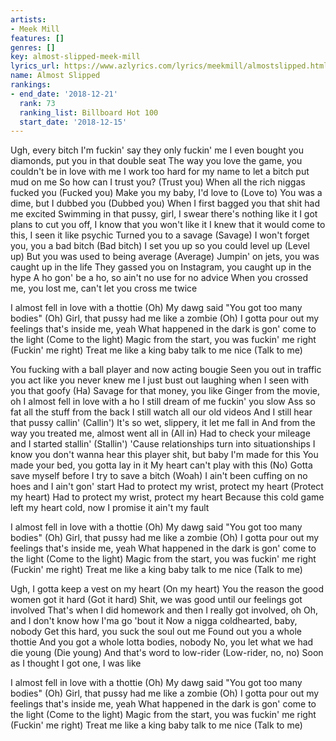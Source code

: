 ```yaml
---
artists:
- Meek Mill
features: []
genres: []
key: almost-slipped-meek-mill
lyrics_url: https://www.azlyrics.com/lyrics/meekmill/almostslipped.html
name: Almost Slipped
rankings:
- end_date: '2018-12-21'
  rank: 73
  ranking_list: Billboard Hot 100
  start_date: '2018-12-15'
---
```


Ugh, every bitch I'm fuckin' say they only fuckin' me
I even bought you diamonds, put you in that double seat
The way you love the game, you couldn't be in love with me
I work too hard for my name to let a bitch put mud on me
So how can I trust you? (Trust you)
When all the rich niggas fucked you (Fucked you)
Make you my baby, I'd love to (Love to)
You was a dime, but I dubbed you (Dubbed you)
When I first bagged you that shit had me excited
Swimming in that pussy, girl, I swear there's nothing like it
I got plans to cut you off, I know that you won't like it
I knew that it would come to this, I seen it like psychic
Turned you to a savage (Savage)
I won't forget you, you a bad bitch (Bad bitch)
I set you up so you could level up (Level up)
But you was used to being average (Average)
Jumpin' on jets, you was caught up in the life
They gassed you on Instagram, you caught up in the hype
A ho gon' be a ho, so ain't no use for no advice
When you crossed me, you lost me, can't let you cross me twice

I almost fell in love with a thottie (Oh)
My dawg said "You got too many bodies" (Oh)
Girl, that pussy had me like a zombie (Oh)
I gotta pour out my feelings that's inside me, yeah
What happened in the dark is gon' come to the light (Come to the light)
Magic from the start, you was fuckin' me right (Fuckin' me right)
Treat me like a king baby talk to me nice (Talk to me)

You fucking with a ball player and now acting bougie
Seen you out in traffic you act like you never knew me
I just bust out laughing when I seen with you that goofy (Ha)
Savage for that money, you like Ginger from the movie, oh
I almost fell in love with a ho
I still dream of me fuckin' you slow
Ass so fat all the stuff from the back
I still watch all our old videos
And I still hear that pussy callin' (Callin')
It's so wet, slippery, it let me fall in
And from the way you treated me, almost went all in (All in)
Had to check your mileage and I started stallin' (Stallin')
'Cause relationships turn into situationships
I know you don't wanna hear this player shit, but baby I'm made for this
You made your bed, you gotta lay in it
My heart can't play with this (No)
Gotta save myself before I try to save a bitch (Woah)
I ain't been cuffing on no hoes and I ain't gon' start
Had to protect my wrist, protect my heart (Protect my heart)
Had to protect my wrist, protect my heart
Because this cold game left my heart cold, now I promise it ain't my fault

I almost fell in love with a thottie (Oh)
My dawg said "You got too many bodies" (Oh)
Girl, that pussy had me like a zombie (Oh)
I gotta pour out my feelings that's inside me, yeah
What happened in the dark is gon' come to the light (Come to the light)
Magic from the start, you was fuckin' me right (Fuckin' me right)
Treat me like a king baby talk to me nice (Talk to me)

Ugh, I gotta keep a vest on my heart (On my heart)
You the reason the good women got it hard (Got it hard)
Shit, we was good until our feelings got involved
That's when I did homework and then I really got involved, oh
Oh, and I don't know how I'ma go 'bout it
Now a nigga coldhearted, baby, nobody
Get this hard, you suck the soul out me
Found out you a whole thottie
And you got a whole lotta bodies, nobody
No, you let what we had die young (Die young)
And that's word to low-rider (Low-rider, no, no)
Soon as I thought I got one, I was like

I almost fell in love with a thottie (Oh)
My dawg said "You got too many bodies" (Oh)
Girl, that pussy had me like a zombie (Oh)
I gotta pour out my feelings that's inside me, yeah
What happened in the dark is gon' come to the light (Come to the light)
Magic from the start, you was fuckin' me right (Fuckin' me right)
Treat me like a king baby talk to me nice (Talk to me)



